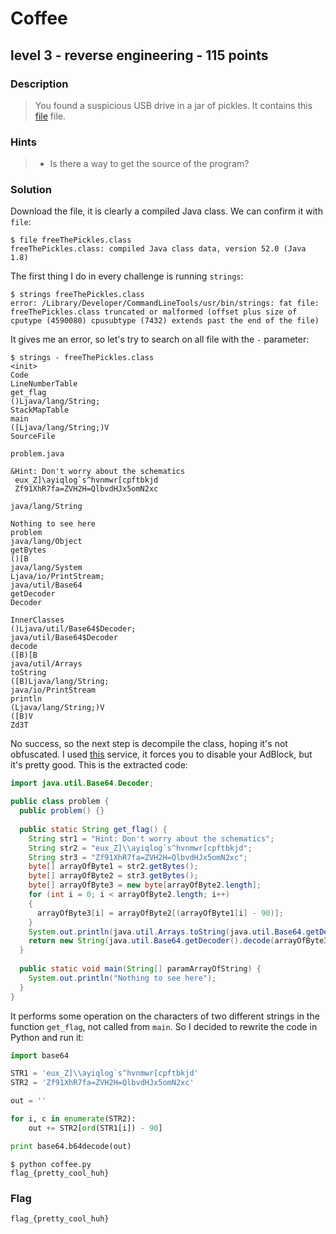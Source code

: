 # Coffee
## level 3 - reverse engineering - 115 points

### Description
> You found a suspicious USB drive in a jar of pickles. It contains this [file](./data/freeThePickles.class) file.

### Hints
> * Is there a way to get the source of the program?

### Solution

Download the file, it is clearly a compiled Java class. We can confirm it with `file`:

```
$ file freeThePickles.class
freeThePickles.class: compiled Java class data, version 52.0 (Java 1.8)
```

The first thing I do in every challenge is running `strings`:

```
$ strings freeThePickles.class
error: /Library/Developer/CommandLineTools/usr/bin/strings: fat file: freeThePickles.class truncated or malformed (offset plus size of cputype (4590080) cpusubtype (7432) extends past the end of the file)
```

It gives me an error, so let's try to search on all file with the `-` parameter:

```
$ strings - freeThePickles.class
<init>
Code
LineNumberTable
get_flag
()Ljava/lang/String;
StackMapTable
main
([Ljava/lang/String;)V
SourceFile

problem.java

&Hint: Don't worry about the schematics
 eux_Z]\ayiqlog`s^hvnmwr[cpftbkjd
 Zf91XhR7fa=ZVH2H=QlbvdHJx5omN2xc

java/lang/String

Nothing to see here
problem
java/lang/Object
getBytes
()[B
java/lang/System
Ljava/io/PrintStream;
java/util/Base64
getDecoder
Decoder

InnerClasses
()Ljava/util/Base64$Decoder;
java/util/Base64$Decoder
decode
([B)[B
java/util/Arrays
toString
([B)Ljava/lang/String;
java/io/PrintStream
println
(Ljava/lang/String;)V
([B)V
Zd3T
```

No success, so the next step is decompile the class, hoping it's not obfuscated. I used [this](http://www.javadecompilers.com/) service, it forces you to disable your AdBlock, but it's pretty good. This is the extracted code:

```java
import java.util.Base64.Decoder;

public class problem {
  public problem() {}
  
  public static String get_flag() {
    String str1 = "Hint: Don't worry about the schematics";
    String str2 = "eux_Z]\\ayiqlog`s^hvnmwr[cpftbkjd";
    String str3 = "Zf91XhR7fa=ZVH2H=QlbvdHJx5omN2xc";
    byte[] arrayOfByte1 = str2.getBytes();
    byte[] arrayOfByte2 = str3.getBytes();
    byte[] arrayOfByte3 = new byte[arrayOfByte2.length];
    for (int i = 0; i < arrayOfByte2.length; i++)
    {
      arrayOfByte3[i] = arrayOfByte2[(arrayOfByte1[i] - 90)];
    }
    System.out.println(java.util.Arrays.toString(java.util.Base64.getDecoder().decode(arrayOfByte3)));
    return new String(java.util.Base64.getDecoder().decode(arrayOfByte3));
  }
  
  public static void main(String[] paramArrayOfString) {
    System.out.println("Nothing to see here");
  }
}
```

It performs some operation on the characters of two different strings in the function `get_flag`, not called from `main`. So I decided to rewrite the code in Python and run it:

```python
import base64

STR1 = 'eux_Z]\\ayiqlog`s^hvnmwr[cpftbkjd'
STR2 = 'Zf91XhR7fa=ZVH2H=QlbvdHJx5omN2xc'

out = ''

for i, c in enumerate(STR2):
    out += STR2[ord(STR1[i]) - 90]

print base64.b64decode(out)
```

```
$ python coffee.py
flag_{pretty_cool_huh}
```

### Flag
```
flag_{pretty_cool_huh}
```
